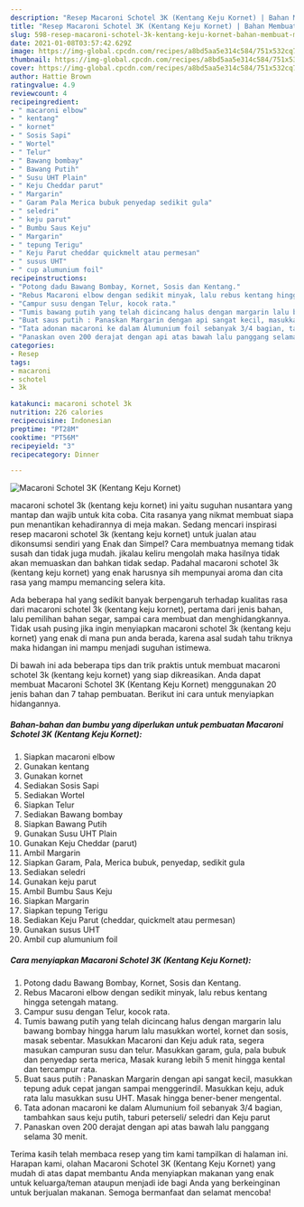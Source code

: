 ```yaml
---
description: "Resep Macaroni Schotel 3K (Kentang Keju Kornet) | Bahan Membuat Macaroni Schotel 3K (Kentang Keju Kornet) Yang Lezat Sekali"
title: "Resep Macaroni Schotel 3K (Kentang Keju Kornet) | Bahan Membuat Macaroni Schotel 3K (Kentang Keju Kornet) Yang Lezat Sekali"
slug: 598-resep-macaroni-schotel-3k-kentang-keju-kornet-bahan-membuat-macaroni-schotel-3k-kentang-keju-kornet-yang-lezat-sekali
date: 2021-01-08T03:57:42.629Z
image: https://img-global.cpcdn.com/recipes/a8bd5aa5e314c584/751x532cq70/macaroni-schotel-3k-kentang-keju-kornet-foto-resep-utama.jpg
thumbnail: https://img-global.cpcdn.com/recipes/a8bd5aa5e314c584/751x532cq70/macaroni-schotel-3k-kentang-keju-kornet-foto-resep-utama.jpg
cover: https://img-global.cpcdn.com/recipes/a8bd5aa5e314c584/751x532cq70/macaroni-schotel-3k-kentang-keju-kornet-foto-resep-utama.jpg
author: Hattie Brown
ratingvalue: 4.9
reviewcount: 4
recipeingredient:
- " macaroni elbow"
- " kentang"
- " kornet"
- " Sosis Sapi"
- " Wortel"
- " Telur"
- " Bawang bombay"
- " Bawang Putih"
- " Susu UHT Plain"
- " Keju Cheddar parut"
- " Margarin"
- " Garam Pala Merica bubuk penyedap sedikit gula"
- " seledri"
- " keju parut"
- " Bumbu Saus Keju"
- " Margarin"
- " tepung Terigu"
- " Keju Parut cheddar quickmelt atau permesan"
- " susus UHT"
- " cup alumunium foil"
recipeinstructions:
- "Potong dadu Bawang Bombay, Kornet, Sosis dan Kentang."
- "Rebus Macaroni elbow dengan sedikit minyak, lalu rebus kentang hingga setengah matang."
- "Campur susu dengan Telur, kocok rata."
- "Tumis bawang putih yang telah dicincang halus dengan margarin lalu bawang bombay hingga harum lalu masukkan wortel, kornet dan sosis, masak sebentar. Masukkan Macaroni dan Keju aduk rata, segera masukan campuran susu dan telur. Masukkan garam, gula, pala bubuk dan penyedap serta merica, Masak kurang lebih 5 menit hingga kental dan tercampur rata."
- "Buat saus putih : Panaskan Margarin dengan api sangat kecil, masukkan tepung aduk cepat jangan sampai menggerindil. Masukkan keju, aduk rata lalu masukkan susu UHT. Masak hingga bener-bener mengental."
- "Tata adonan macaroni ke dalam Alumunium foil sebanyak 3/4 bagian, tambahkan saus keju putih, taburi peterseli/ seledri dan Keju parut"
- "Panaskan oven 200 derajat dengan api atas bawah lalu panggang selama 30 menit."
categories:
- Resep
tags:
- macaroni
- schotel
- 3k

katakunci: macaroni schotel 3k 
nutrition: 226 calories
recipecuisine: Indonesian
preptime: "PT28M"
cooktime: "PT56M"
recipeyield: "3"
recipecategory: Dinner

---
```



![Macaroni Schotel 3K (Kentang Keju Kornet)](https://img-global.cpcdn.com/recipes/a8bd5aa5e314c584/751x532cq70/macaroni-schotel-3k-kentang-keju-kornet-foto-resep-utama.jpg)


macaroni schotel 3k (kentang keju kornet) ini yaitu suguhan nusantara yang mantap dan wajib untuk kita coba. Cita rasanya yang nikmat membuat siapa pun menantikan kehadirannya di meja makan.
Sedang mencari inspirasi resep macaroni schotel 3k (kentang keju kornet) untuk jualan atau dikonsumsi sendiri yang Enak dan Simpel? Cara membuatnya memang tidak susah dan tidak juga mudah. jikalau keliru mengolah maka hasilnya tidak akan memuaskan dan bahkan tidak sedap. Padahal macaroni schotel 3k (kentang keju kornet) yang enak harusnya sih mempunyai aroma dan cita rasa yang mampu memancing selera kita.

Ada beberapa hal yang sedikit banyak berpengaruh terhadap kualitas rasa dari macaroni schotel 3k (kentang keju kornet), pertama dari jenis bahan, lalu pemilihan bahan segar, sampai cara membuat dan menghidangkannya. Tidak usah pusing jika ingin menyiapkan macaroni schotel 3k (kentang keju kornet) yang enak di mana pun anda berada, karena asal sudah tahu triknya maka hidangan ini mampu menjadi suguhan istimewa.




Di bawah ini ada beberapa tips dan trik praktis untuk membuat macaroni schotel 3k (kentang keju kornet) yang siap dikreasikan. Anda dapat membuat Macaroni Schotel 3K (Kentang Keju Kornet) menggunakan 20 jenis bahan dan 7 tahap pembuatan. Berikut ini cara untuk menyiapkan hidangannya.

<!--inarticleads1-->

##### Bahan-bahan dan bumbu yang diperlukan untuk pembuatan Macaroni Schotel 3K (Kentang Keju Kornet):

1. Siapkan  macaroni elbow
1. Gunakan  kentang
1. Gunakan  kornet
1. Sediakan  Sosis Sapi
1. Sediakan  Wortel
1. Siapkan  Telur
1. Sediakan  Bawang bombay
1. Siapkan  Bawang Putih
1. Gunakan  Susu UHT Plain
1. Gunakan  Keju Cheddar (parut)
1. Ambil  Margarin
1. Siapkan  Garam, Pala, Merica bubuk, penyedap, sedikit gula
1. Sediakan  seledri
1. Gunakan  keju parut
1. Ambil  Bumbu Saus Keju
1. Siapkan  Margarin
1. Siapkan  tepung Terigu
1. Sediakan  Keju Parut (cheddar, quickmelt atau permesan)
1. Gunakan  susus UHT
1. Ambil  cup alumunium foil




<!--inarticleads2-->

##### Cara menyiapkan Macaroni Schotel 3K (Kentang Keju Kornet):

1. Potong dadu Bawang Bombay, Kornet, Sosis dan Kentang.
1. Rebus Macaroni elbow dengan sedikit minyak, lalu rebus kentang hingga setengah matang.
1. Campur susu dengan Telur, kocok rata.
1. Tumis bawang putih yang telah dicincang halus dengan margarin lalu bawang bombay hingga harum lalu masukkan wortel, kornet dan sosis, masak sebentar. Masukkan Macaroni dan Keju aduk rata, segera masukan campuran susu dan telur. Masukkan garam, gula, pala bubuk dan penyedap serta merica, Masak kurang lebih 5 menit hingga kental dan tercampur rata.
1. Buat saus putih : Panaskan Margarin dengan api sangat kecil, masukkan tepung aduk cepat jangan sampai menggerindil. Masukkan keju, aduk rata lalu masukkan susu UHT. Masak hingga bener-bener mengental.
1. Tata adonan macaroni ke dalam Alumunium foil sebanyak 3/4 bagian, tambahkan saus keju putih, taburi peterseli/ seledri dan Keju parut
1. Panaskan oven 200 derajat dengan api atas bawah lalu panggang selama 30 menit.




Terima kasih telah membaca resep yang tim kami tampilkan di halaman ini. Harapan kami, olahan Macaroni Schotel 3K (Kentang Keju Kornet) yang mudah di atas dapat membantu Anda menyiapkan makanan yang enak untuk keluarga/teman ataupun menjadi ide bagi Anda yang berkeinginan untuk berjualan makanan. Semoga bermanfaat dan selamat mencoba!
